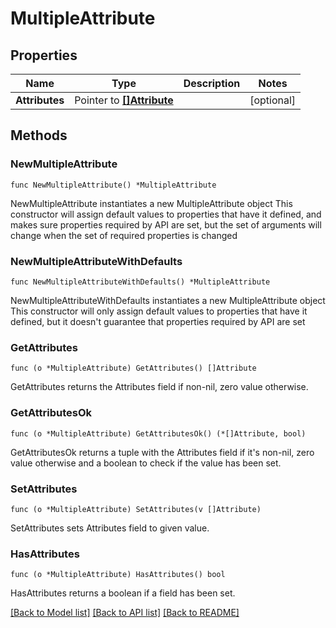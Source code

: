 # MultipleAttribute

## Properties

Name | Type | Description | Notes
------------ | ------------- | ------------- | -------------
**Attributes** | Pointer to [**[]Attribute**](Attribute.md) |  | [optional] 

## Methods

### NewMultipleAttribute

`func NewMultipleAttribute() *MultipleAttribute`

NewMultipleAttribute instantiates a new MultipleAttribute object
This constructor will assign default values to properties that have it defined,
and makes sure properties required by API are set, but the set of arguments
will change when the set of required properties is changed

### NewMultipleAttributeWithDefaults

`func NewMultipleAttributeWithDefaults() *MultipleAttribute`

NewMultipleAttributeWithDefaults instantiates a new MultipleAttribute object
This constructor will only assign default values to properties that have it defined,
but it doesn't guarantee that properties required by API are set

### GetAttributes

`func (o *MultipleAttribute) GetAttributes() []Attribute`

GetAttributes returns the Attributes field if non-nil, zero value otherwise.

### GetAttributesOk

`func (o *MultipleAttribute) GetAttributesOk() (*[]Attribute, bool)`

GetAttributesOk returns a tuple with the Attributes field if it's non-nil, zero value otherwise
and a boolean to check if the value has been set.

### SetAttributes

`func (o *MultipleAttribute) SetAttributes(v []Attribute)`

SetAttributes sets Attributes field to given value.

### HasAttributes

`func (o *MultipleAttribute) HasAttributes() bool`

HasAttributes returns a boolean if a field has been set.


[[Back to Model list]](../README.md#documentation-for-models) [[Back to API list]](../README.md#documentation-for-api-endpoints) [[Back to README]](../README.md)


